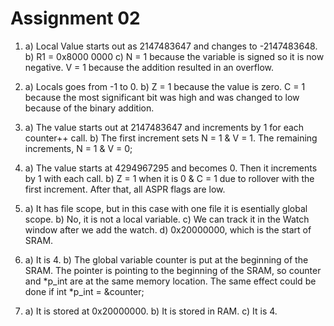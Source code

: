 # Assignment 02
1.   
	a) Local Value starts out as 2147483647 and changes to -2147483648.
	b) R1 = 0x8000 0000
	c) N = 1 because the variable is signed so it is now negative.  V = 1 because the addition resulted in an overflow.
	
2.  
	a) Locals goes from -1 to 0.
	b) Z = 1 because the value is zero.  C = 1 because the most significant bit was high and was changed to low because of the binary addition.
	
3.  
	a) The value starts out at 2147483647 and increments by 1 for each counter++ call.
	b) The first increment sets N = 1 & V = 1.  The remaining increments, N = 1 & V = 0;
	
4.  
	a) The value starts at 4294967295 and becomes 0.  Then it increments by 1 with each call.
	b) Z = 1 when it is 0 & C = 1 due to rollover with the first increment.  After that, all ASPR flags are low.

5.  
	a) It has file scope, but in this case with one file it is esentially global scope.
	b) No, it is not a local variable.
	c) We can track it in the Watch window after we add the watch.
	d) 0x20000000, which is the start of SRAM.
	
6.  
	a) It is 4.
	b) The global variable counter is put at the beginning of the SRAM.  The pointer is pointing to the beginning of the SRAM, so counter and *p_int are at the same memory location.  The same effect could be done if int *p_int = &counter;
	
7.  
	a) It is stored at 0x20000000.
	b) It is stored in RAM.
	c) It is 4.
	
